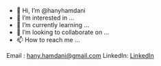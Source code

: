- 👋 Hi, I’m @hanyhamdani
- 👀 I’m interested in ...
- 🌱 I’m currently learning ...
- 💞️ I’m looking to collaborate on ...
- 📫 How to reach me ...

Email : <hany.hamdani@gmail.com>
LinkedIn: [LinkedIn](www.linkedin.com/in/shassanr)

<!---
hanyhamdani/hanyhamdani is a ✨ special ✨ repository because its `README.md` (this file) appears on your GitHub profile.
You can click the Preview link to take a look at your changes.
--->
